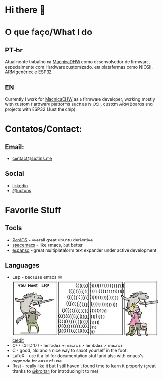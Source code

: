 # Hi there 👋
    
# O que faço/What I do
## PT-br
Atualmente trabalho na <a href="https://www.macnicadhw.com.br/">MacnicaDHW</a> como desenvolvedor de firmware, especialmente com Hardware customizado, em plataformas como NIOSII, ARM genérico e ESP32.
## EN
Currently I work for <a href="https://www.macnicadhw.com.br/">MacnicaDHW</a> as a firmware developer, working mostly with custom Hardware platforms such as NIOSII, custom ARM Boards and projects with ESP32 (Just the chip).

# Contatos/Contact:
## Email:
* contact@luctins.me

## Social
* <a href="https://www.linkedin.com/in/lucas-m-b67111121/">linkedin</a>
* <a href="https://twitter.com/luctuns">@luctuns</a>

# Favorite Stuff
## Tools
* <a href="https://pop.system76.com/">Pop!OS</a> - overall great ubuntu derivative 
* <a href="https://www.spacemacs.org/">spacemacs</a> - like emacs, but better
* <a href="https://espanso.org/">espanso</a> - great multiplataform text expander under active development
## Languages
* Lisp - because emacs 🙃 <img src="https://raw.githubusercontent.com/Luctins/luctins/master/lisp-the-princess.png"/> <a href="https://www.toggl.com/programming-princess/">credit</a>
* C++ (STD 17) - lambdas + macros > lambdas > macros
* C - good, old and a nice way to shoot yourself in the foot.
* LaTeX - use it a lot for documentation stuff and also with emacs's orgmode for ease of use
* Rust - really like it but I still haven't found time to learn it properly (great thanks to <a href="https://github.com/kroltan">@kroltan</a> for introducing it to me)

